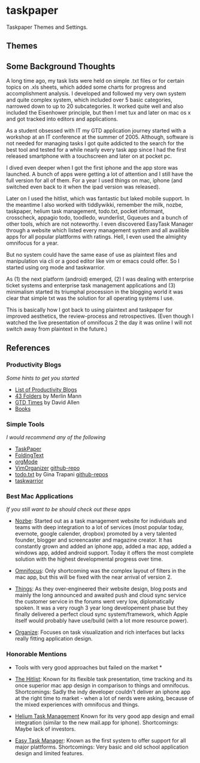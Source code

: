 # taskpaper

Taskpaper Themes and Settings. 

## Themes

## Some Background Thoughts

A long time ago, my task lists were held on simple .txt files or for certain topics on .xls sheets,
which added some charts for progress and accomplishment analysis. I developed and followed my very own system and quite complex system, which included over 5 basic categories, narrowed down to up to 20 subcategories. It worked quite well and also included the Eisenhower principle, but then I met tux and later on mac os x and got tracked into editors and applications.

As a student obsessed with IT my GTD application journey started with a workshop at an IT conference at the summer of 2005. Although, software is not needed for managing tasks I got quite addicted to the search for the best tool and tested for a while nearly every task app since I had the first released smartphone with a touchscreen and later on at pocket pc.

I dived even deeper when I got the first iphone and the app store was launched. A bunch of apps were getting a lot of attention and I still have the full version for all of them. For a year I used things on mac, iphone (and switched even back to it when the ipad version was released).

Later on I used the hitlist, which was fantastic but laked mobile support. In the meantime I also worked with tiddlywikki, remember the milk, nozbe, taskpaper, helium task management, todo.txt, pocket informant, crosscheck, appagio todo, toodledo, wunderlist, Gqueues and a bunch of other tools, which are not noteworthy. I even discovered EasyTask Manager through a website which listed every management system and all availible apps for all popular plattforms with ratings. Hell, I even used the almighty omnifocus for a year.

But no system could have the same ease of use as plaintext files and manipulation via cli or a good editor like vim or emacs could offer. So I started using org mode and taskwarrior. 

As (1) the next platform (android) emerged, (2) I was dealing with enterprise ticket systems and enterprise task management applications and (3) minimalism started its triumphal procession in the blogging world it was clear that simple txt was the solution for all operating systems I use.

This is basically how I got back to using plaintext and taskpaper for improved aesthetics, the review-process and retrospectives.
(Even though I watched the live presentation of omnifocus 2 the day it was online I will not switch away from plaintext in the future.)

## References

### Productivity Blogs

*Some hints to get you started*

- [List of Productivity Blogs](http://zenhabits.net/the-top-50-productivity-blogs-most-of-which-you-havent-heard-about/)
- [43 Folders](http://www.43folders.com/) by Merlin Mann
- [GTD Times](http://www.gtdtimes.com/) by David Allen
- [Books](http://patrickrhone.com/books/)

### Simple Tools

*I would recommend any of the following*

- [TaskPaper](http://www.hogbaysoftware.com/products/taskpaper)
- [FoldingText](http://www.foldingtext.com/)
- [orgMode](http://orgmode.org/)
- [VimOrganizer](http://www.vim.org/scripts/script.php?script_id=3342) [github-repo](https://github.com/hsitz/VimOrganizer)
- [todo.txt](http://todotxt.com/) by Gina Trapani [github-repos](https://github.com/ginatrapani)
- [taskwarrior](http://taskwarrior.org)

### Best Mac Applications

*If you still want to be should check out these apps*

- [Nozbe](http://www.nozbe.com/): Started out as a task management website for individuals and teams with deep integration to a lot of services (most popular today, evernote, google calender, dropbox) promoted by a very talented founder, blogger and screencaster and magazine creator. It has constantly grown and added an iphone app, added a mac app, added a windows app, added android support. Today it offers the most complete solution with the highest developmental progress over time.

- [Omnifocus](http://www.omnigroup.com/products/omnifocus/): Only shortcoming was the complex layout of filters in the mac app, but this will be fixed with the near arrival of version 2.

- [Things](http://culturedcode.com/things/): As they over-engineered their website design, blog posts and mainly the long announced and awaited push and cloud sync service the customer service in the forums went very low, diplomatically spoken. It was a very rough 3 year long developement phase but they finally delivered a perfect cloud sync system/framework, which Apple itself would probably have use/build (with a lot more resource power).

- [Organize](http://taskfabric.com/): Focuses on task visualization and rich interfaces but lacks really fitting application design.

### Honorable Mentions

* Tools with very good approaches but failed on the market *

- [The Hitlist](http://www.potionfactory.com/thehitlist/): Known for its flexible task presentation, time tracking and its once superior mac app design in comparison to things and omnifocus. Shortcomings: Sadly the indy developer couldn't deliver an iphone app at the right time to market - when a lot of nerds were asking, because of the mixed experiences with omnifocus and things.

- [Helium Task Management](http://www.heliumnow.com/) Known for its very good app design and email integration (similar to the new mail.app for iphone). Shortcomings: Maybe lack of investors. 

- [Easy Task Manager](http://www.orionbelt.com/): Known as the first system to offer support for all major plattforms. Shortcomings: Very basic and old school application design and limited features.